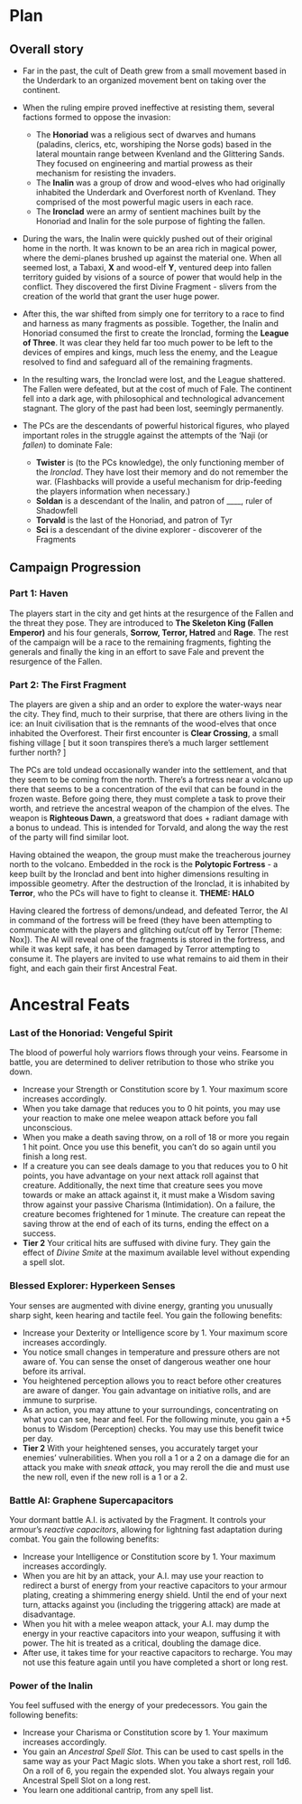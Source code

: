 # Plan

## Overall story

- Far in the past, the cult of Death grew from a small movement based in the Underdark to an organized movement bent on taking over the continent.

- When the ruling empire proved ineffective at resisting them, several factions formed to oppose the invasion:
  - The **Honoriad** was a religious sect of dwarves and humans (paladins, clerics, etc, worshiping the Norse gods) based in the lateral mountain range between Kvenland and the Glittering Sands. They focused on engineering and martial prowess as their mechanism for resisting the invaders.
  - The **Inalin** was a group of drow and wood-elves who had originally inhabited the Underdark and Overforest north of Kvenland. They comprised of the most powerful magic users in each race.
  - The **Ironclad** were an army of sentient machines built by the Honoriad and Inalin for the sole purpose of fighting the fallen.
  
- During the wars, the Inalin were quickly pushed out of their original home in the north. It was known to be an area rich in magical power, where the demi-planes brushed up against the material one. When all seemed lost, a Tabaxi, **X** and wood-elf **Y**, ventured deep into fallen territory guided by visions of a source of power that would help in the conflict. They discovered the first Divine Fragment - slivers from the creation of the world that grant the user huge power. 

- After this, the war shifted from simply one for territory to a race to find and harness as many fragments as possible. Together, the Inalin and Honoriad consumed the first to create the Ironclad, forming the **League of Three**. It was clear they held far too much power to be left to the devices of empires and kings, much less the enemy, and the League resolved to find and safeguard all of the remaining fragments.

- In the resulting wars, the Ironclad were lost, and the League shattered. The Fallen were defeated, but at the cost of much of Fale. The continent fell into a dark age, with philosophical and technological advancement stagnant. The glory of the past had been lost, seemingly permanently.

- The PCs are the descendants of powerful historical figures, who played important roles in the struggle against the attempts of the ‘Naji (or *fallen*) to dominate Fale:
  - **Twister** is (to the PCs knowledge), the only functioning member of the *Ironclad*. They have lost their memory and do not remember the war. (Flashbacks will provide a useful mechanism for drip-feeding the players information when necessary.)
  - **Soldan** is a descendant of the Inalin, and patron of \_\_\_\_, ruler of Shadowfell
  - **Torvald** is the last of the Honoriad, and patron of Tyr
  - **Sci** is a descendant of the divine explorer - discoverer of the Fragments
  
## Campaign Progression

### Part 1: Haven

The players start in the city and get hints at the resurgence of the Fallen and the threat they pose. They are introduced to **The Skeleton King (Fallen Emperor)** and his four generals, **Sorrow, Terror, Hatred** and **Rage**. The rest of the campaign will be a race to the remaining fragments, fighting the generals and finally the king in an effort to save Fale and prevent the resurgence of the Fallen.

### Part 2: The First Fragment

The players are given a ship and an order to explore the water-ways near the city. They find, much to their surprise, that there are others living in the ice: an Inuit civilisation that is the remnants of the wood-elves that once inhabited the Overforest. Their first encounter is **Clear Crossing**, a small fishing village [ but it soon transpires there’s a much larger settlement further north? ]

The PCs are told undead occasionally wander into the settlement, and that they seem to be coming from the north. There’s a fortress near a volcano up there that seems to be a concentration of the evil that can be found in the frozen waste. Before going there, they must complete a task to prove their worth, and retrieve the ancestral weapon of the champion of the elves. The weapon is **Righteous Dawn**, a greatsword that does + radiant damage with a bonus to undead. This is intended for Torvald, and along the way the rest of the party will find similar loot.

Having obtained the weapon, the group must make the treacherous journey north to the volcano. Embedded in the rock is the **Polytopic Fortress** - a keep built by the Ironclad and bent into higher dimensions resulting in impossible geometry. After the destruction of the Ironclad, it is inhabited by **Terror**, who the PCs will have to fight to cleanse it. **THEME: HALO**

Having cleared the fortress of demons/undead, and defeated Terror, the AI in command of the fortress will be freed (they have been attempting to communicate with the players and glitching out/cut off by Terror [Theme: Nox]). The AI will reveal one of the fragments is stored in the fortress, and while it was kept safe, it has been damaged by Terror attempting to consume it. The players are invited to use what remains to aid them in their fight, and each gain their first Ancestral Feat.

# Ancestral Feats

### Last of the Honoriad: Vengeful Spirit

The blood of powerful holy warriors flows through your veins. Fearsome in battle, you are determined to deliver retribution to those who strike you down.
- Increase your Strength or Constitution score by 1. Your maximum score increases accordingly.
- When you take damage that reduces you to 0 hit points, you may use your reaction to make one melee weapon attack before you fall unconscious.
- When you make a death saving throw, on a roll of 18 or more you regain 1 hit point. Once you use this benefit, you can’t do so again until you finish a long rest.
- If a creature you can see deals damage to you that reduces you to 0 hit points, you have advantage on your next attack roll against that creature. Additionally, the next time that creature sees you move towards or make an attack against it, it must make a Wisdom saving throw against your passive Charisma (Intimidation). On a failure, the creature becomes frightened for 1 minute. The creature can repeat the saving throw at the end of each of its turns, ending the effect on a success.
- **Tier 2** Your critical hits are suffused with divine fury. They gain the effect of *Divine Smite* at the maximum available level without expending a spell slot.

### Blessed Explorer: Hyperkeen Senses

Your senses are augmented with divine energy, granting you unusually sharp sight, keen hearing and tactile feel. You gain the following benefits:

- Increase your Dexterity or Intelligence score by 1. Your maximum score increases accordingly.
- You notice small changes in temperature and pressure others are not aware of. You can sense the onset of dangerous weather one hour before its arrival.
- You heightened perception allows you to react before other creatures are aware of danger. You gain advantage on initiative rolls, and are immune to surprise.
- As an action, you may attune to your surroundings, concentrating on what you can see, hear and feel. For the following minute, you gain a +5 bonus to Wisdom (Perception) checks. You may use this benefit twice per day.
- **Tier 2** With your heightened senses, you accurately target your enemies’ vulnerabilities. When you roll a 1 or a 2 on a damage die for an attack you make with *sneak attack*, you may reroll the die and must use the new roll, even if the new roll is a 1 or a 2.

### Battle AI: Graphene Supercapacitors

Your dormant battle A.I. is activated by the Fragment. It controls your armour’s *reactive capacitors*, allowing for lightning fast adaptation during combat. You gain the following benefits:

- Increase your Intelligence or Constitution score by 1. Your maximum increases accordingly.
- When you are hit by an attack, your A.I. may use your reaction to redirect a burst of energy from your reactive capacitors to your armour plating, creating a shimmering energy shield. Until the end of your next turn, attacks against you (including the triggering attack) are made at disadvantage.
- When you hit with a melee weapon attack, your A.I. may dump the energy in your reactive capacitors into your weapon, suffusing it with power. The hit is treated as a critical, doubling the damage dice.
- After use, it takes time for your reactive capacitors to recharge. You may not use this feature again until you have completed a short or long rest.

### Power of the Inalin

You feel suffused with the energy of your predecessors. You gain the following benefits:

- Increase your Charisma or Constitution score by 1. Your maximum increases accordingly.
- You gain an *Ancestral Spell Slot*. This can be used to cast spells in the same way as your Pact Magic slots. When you take a short rest, roll 1d6. On a roll of 6, you regain the expended slot. You always regain your Ancestral Spell Slot on a long rest.
- You learn one additional cantrip, from any spell list.